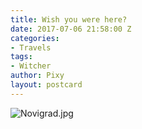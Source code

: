 ```yaml
---
title: Wish you were here?
date: 2017-07-06 21:58:00 Z
categories:
- Travels
tags:
- Witcher
author: Pixy
layout: postcard
---
```


![Novigrad.jpg](/uploads/Novigrad.jpg)